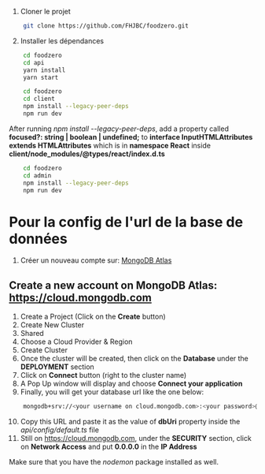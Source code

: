 1. Cloner le projet
```bash
    git clone https://github.com/FHJBC/foodzero.git
```
2. Installer les dépendances
```bash
    cd foodzero
    cd api
    yarn install
    yarn start
```
```bash
    cd foodzero
    cd client
    npm install --legacy-peer-deps
    npm run dev
```

After running *npm install --legacy-peer-deps*, add a property called **focused?: string | boolean | undefined;** to **interface InputHTMLAttributes<T> extends HTMLAttributes<T>** which is in **namespace React** inside **client/node_modules/@types/react/index.d.ts**

```bash
    cd foodzero
    cd admin
    npm install --legacy-peer-deps
    npm run dev
```

# Pour la config de l'url de la base de données
1. Créer un nouveau compte sur: [MongoDB Atlas](https://cloud.mongodb.com)

## Create a new account on MongoDB Atlas: https://cloud.mongodb.com
1. Create a Project (Click on the **Create** button)
2. Create New Cluster
3. Shared
4. Choose a Cloud Provider & Region
5. Create Cluster 
6. Once the cluster will be created, then click on the **Database** under the **DEPLOYMENT** section
7. Click on **Connect** button (right to the cluster name)
8. A Pop Up window will display and choose **Connect your application**
9. Finally, you will get your database url like the one below:
```bash
    mongodb+srv://<your username on cloud.mongodb.com>:<your password>@cluster0.wmjwv.mongodb.net/?retryWrites=true&w=majority
```

10. Copy this URL and paste it as the value of **dbUri** property inside the *api/config/default.ts* file 
11. Still on https://cloud.mongodb.com, under the **SECURITY** section, click on **Network Access** and put **0.0.0.0** in the **IP Address**

Make sure that you have the *nodemon* package installed as well.